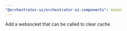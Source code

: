 ```yaml
---
"@orchestrator-ui/orchestrator-ui-components": minor
---
```


Add a websocket that can be called to clear cache
